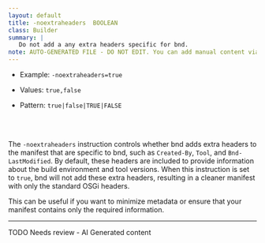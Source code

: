 ```yaml
---
layout: default
title: -noextraheaders  BOOLEAN
class: Builder
summary: |
   Do not add a any extra headers specific for bnd.
note: AUTO-GENERATED FILE - DO NOT EDIT. You can add manual content via same filename in ext folder. 
---
```


- Example: `-noextraheaders=true`

- Values: `true,false`

- Pattern: `true|false|TRUE|FALSE`

<!-- Manual content from: ext/noextraheaders.md --><br /><br />

The `-noextraheaders` instruction controls whether bnd adds extra headers to the manifest that are specific to bnd, such as `Created-By`, `Tool`, and `Bnd-LastModified`. By default, these headers are included to provide information about the build environment and tool versions. When this instruction is set to `true`, bnd will not add these extra headers, resulting in a cleaner manifest with only the standard OSGi headers.

This can be useful if you want to minimize metadata or ensure that your manifest contains only the required information.


<hr />
TODO Needs review - AI Generated content
